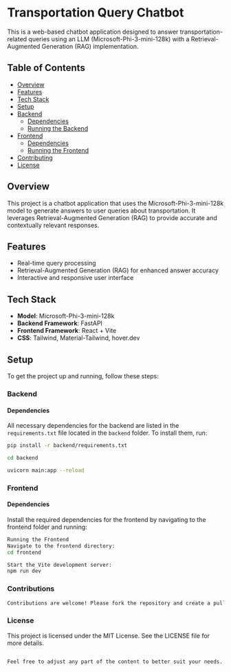 # Transportation Query Chatbot

This is a web-based chatbot application designed to answer transportation-related queries using an LLM (Microsoft-Phi-3-mini-128k) with a Retrieval-Augmented Generation (RAG) implementation.

## Table of Contents

- [Overview](#overview)
- [Features](#features)
- [Tech Stack](#tech-stack)
- [Setup](#setup)
- [Backend](#backend)
  - [Dependencies](#dependencies)
  - [Running the Backend](#running-the-backend)
- [Frontend](#frontend)
  - [Dependencies](#dependencies-1)
  - [Running the Frontend](#running-the-frontend)
- [Contributing](#contributing)
- [License](#license)

## Overview

This project is a chatbot application that uses the Microsoft-Phi-3-mini-128k model to generate answers to user queries about transportation. It leverages Retrieval-Augmented Generation (RAG) to provide accurate and contextually relevant responses.

## Features

- Real-time query processing
- Retrieval-Augmented Generation (RAG) for enhanced answer accuracy
- Interactive and responsive user interface

## Tech Stack

- **Model**: Microsoft-Phi-3-mini-128k
- **Backend Framework**: FastAPI
- **Frontend Framework**: React + Vite
- **CSS**: Tailwind, Material-Tailwind, hover.dev

## Setup

To get the project up and running, follow these steps:

### Backend

#### Dependencies

All necessary dependencies for the backend are listed in the `requirements.txt` file located in the `backend` folder. To install them, run:

```bash
pip install -r backend/requirements.txt

cd backend

uvicorn main:app --reload
```

### Frontend

#### Dependencies

Install the required dependencies for the frontend by navigating to the frontend folder and running:

```bash
Running the Frontend
Navigate to the frontend directory:
cd frontend

Start the Vite development server:
npm run dev

```
### Contributions
```bash
Contributions are welcome! Please fork the repository and create a pull request with your changes. Ensure your code follows the project's coding standards and includes appropriate tests.
```
### License
This project is licensed under the MIT License. See the LICENSE file for more details.
```bash

Feel free to adjust any part of the content to better suit your needs.

```
